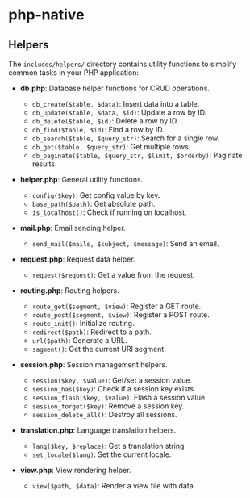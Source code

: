 # php-native

## Helpers

The `includes/helpers/` directory contains utility functions to simplify common tasks in your PHP application:

- **db.php**: Database helper functions for CRUD operations.
  - `db_create($table, $data)`: Insert data into a table.
  - `db_update($table, $data, $id)`: Update a row by ID.
  - `db_delete($table, $id)`: Delete a row by ID.
  - `db_find($table, $id)`: Find a row by ID.
  - `db_search($table, $query_str)`: Search for a single row.
  - `db_get($table, $query_str)`: Get multiple rows.
  - `db_paginate($table, $query_str, $limit, $orderby)`: Paginate results.

- **helper.php**: General utility functions.
  - `config($key)`: Get config value by key.
  - `base_path($path)`: Get absolute path.
  - `is_localhost()`: Check if running on localhost.

- **mail.php**: Email sending helper.
  - `send_mail($mails, $subject, $message)`: Send an email.

- **request.php**: Request data helper.
  - `request($request)`: Get a value from the request.

- **routing.php**: Routing helpers.
  - `route_get($segment, $view)`: Register a GET route.
  - `route_post($segment, $view)`: Register a POST route.
  - `route_init()`: Initialize routing.
  - `redirect($path)`: Redirect to a path.
  - `url($path)`: Generate a URL.
  - `sagment()`: Get the current URI segment.

- **session.php**: Session management helpers.
  - `session($key, $value)`: Get/set a session value.
  - `session_has($key)`: Check if a session key exists.
  - `session_flash($key, $value)`: Flash a session value.
  - `session_forget($key)`: Remove a session key.
  - `session_delete_all()`: Destroy all sessions.

- **translation.php**: Language translation helpers.
  - `lang($key, $replace)`: Get a translation string.
  - `set_locale($lang)`: Set the current locale.

- **view.php**: View rendering helper.
  - `view($path, $data)`: Render a view file with data.
